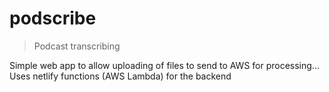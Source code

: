 # podscribe

> Podcast transcribing

Simple web app to allow uploading of files to send to AWS for processing...
Uses netlify functions (AWS Lambda) for the backend
